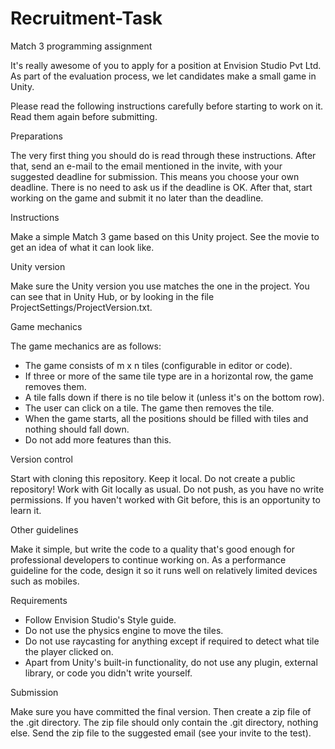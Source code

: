 # Recruitment-Task
Match 3 programming assignment

It's really awesome of you to apply for a position at Envision Studio Pvt Ltd.
As part of the evaluation process, we let candidates make a small game in Unity.

Please read the following instructions carefully before starting to work on it. Read them again before submitting.

Preparations

The very first thing you should do is read through these instructions. After that, send an e-mail to the email mentioned in the invite, with your suggested deadline for submission.
This means you choose your own deadline. There is no need to ask us if the deadline is OK. After that, start working on the game and submit it no later than the deadline.

Instructions

Make a simple Match 3 game based on this Unity project.
See the movie to get an idea of what it can look like.

Unity version

Make sure the Unity version you use matches the one in the project. You can see that in Unity Hub, or by looking in the file ProjectSettings/ProjectVersion.txt.

Game mechanics

The game mechanics are as follows:

* The game consists of m x n tiles (configurable in editor or code).
* If three or more of the same tile type are in a horizontal row, the game removes them.
* A tile falls down if there is no tile below it (unless it's on the bottom row).
* The user can click on a tile. The game then removes the tile.
* When the game starts, all the positions should be filled with tiles and nothing should fall down.
* Do not add more features than this.

Version control

Start with cloning this repository. Keep it local. Do not create a public repository! Work with Git locally as usual. Do not push, as you have no write permissions. If you haven't worked with Git before, this is an opportunity to learn it.

Other guidelines

Make it simple, but write the code to a quality that's good enough for professional developers to continue working on. As a performance guideline for the code, design it so it runs well on relatively limited devices such as mobiles.

Requirements

* Follow Envision Studio's Style guide.
* Do not use the physics engine to move the tiles.
* Do not use raycasting for anything except if required to detect what tile the player clicked on.
* Apart from Unity's built-in functionality, do not use any plugin, external library, or code you didn't write yourself.

Submission

Make sure you have committed the final version.
Then create a zip file of the .git directory. The zip file should only contain the .git directory, nothing else.
Send the zip file to the suggested email (see your invite to the test).
